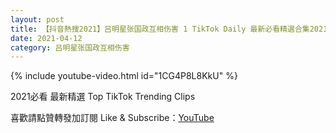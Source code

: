 ```yaml
---
layout: post
title: 【抖音熱搜2021】吕明星张国政互相伤害 1 TikTok Daily 最新必看精選合集2021 04 12
date: 2021-04-12
category: 吕明星张国政互相伤害
---
```


{% include youtube-video.html id="1CG4P8L8KkU" %}

2021必看 最新精選 Top TikTok Trending Clips

喜歡請點贊轉發加訂閱 Like & Subscribe：[YouTube](https://www.youtube.com/channel/UCAoR7VcanIPd04uEq_GIylA/videos)

